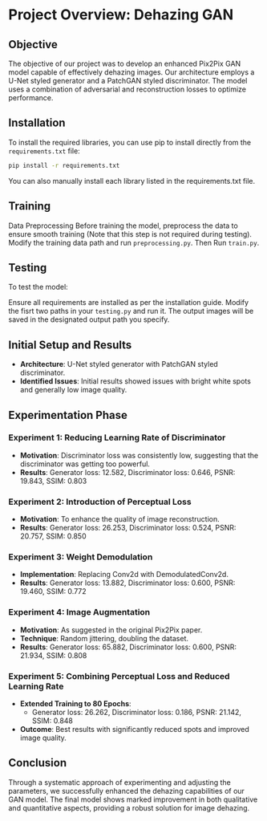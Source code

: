 # Project Overview: Dehazing GAN

## Objective
The objective of our project was to develop an enhanced Pix2Pix GAN model capable of effectively dehazing images. Our architecture employs a U-Net styled generator and a PatchGAN styled discriminator. The model uses a combination of adversarial and reconstruction losses to optimize performance.

## Installation

To install the required libraries, you can use pip to install directly from the `requirements.txt` file:

```bash
pip install -r requirements.txt 
```
You can also manually install each library listed in the requirements.txt file.
## Training
Data Preprocessing
Before training the model, preprocess the data to ensure smooth training (Note that this step is not required during testing).
Modify the training data path and run `preprocessing.py`.
Then Run `train.py`.

## Testing 

To test the model:

Ensure all requirements are installed as per the installation guide.
Modify the fisrt two paths in your `testing.py` and run it.
The output images will be saved in the designated output path you specify.


## Initial Setup and Results
- **Architecture**: U-Net styled generator with PatchGAN styled discriminator.
- **Identified Issues**: Initial results showed issues with bright white spots and generally low image quality.

## Experimentation Phase

### Experiment 1: Reducing Learning Rate of Discriminator
- **Motivation**: Discriminator loss was consistently low, suggesting that the discriminator was getting too powerful.
- **Results**: Generator loss: 12.582, Discriminator loss: 0.646, PSNR: 19.843, SSIM: 0.803

### Experiment 2: Introduction of Perceptual Loss
- **Motivation**: To enhance the quality of image reconstruction.
- **Results**: Generator loss: 26.253, Discriminator loss: 0.524, PSNR: 20.757, SSIM: 0.850

### Experiment 3: Weight Demodulation
- **Implementation**: Replacing Conv2d with DemodulatedConv2d.
- **Results**: Generator loss: 13.882, Discriminator loss: 0.600, PSNR: 19.460, SSIM: 0.772

### Experiment 4: Image Augmentation
- **Motivation**: As suggested in the original Pix2Pix paper.
- **Technique**: Random jittering, doubling the dataset.
- **Results**: Generator loss: 65.882, Discriminator loss: 0.600, PSNR: 21.934, SSIM: 0.808

### Experiment 5: Combining Perceptual Loss and Reduced Learning Rate
- **Extended Training to 80 Epochs**:
  - Generator loss: 26.262, Discriminator loss: 0.186, PSNR: 21.142, SSIM: 0.848
- **Outcome**: Best results with significantly reduced spots and improved image quality.

## Conclusion
Through a systematic approach of experimenting and adjusting the parameters, we successfully enhanced the dehazing capabilities of our GAN model. The final model shows marked improvement in both qualitative and quantitative aspects, providing a robust solution for image dehazing.
